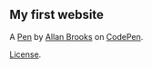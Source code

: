 My first website
----------------


A [Pen](http://codepen.io/Afrochemist/pen/VaxvyJ) by [Allan Brooks](http://codepen.io/Afrochemist) on [CodePen](http://codepen.io/).

[License](http://codepen.io/Afrochemist/pen/VaxvyJ/license).